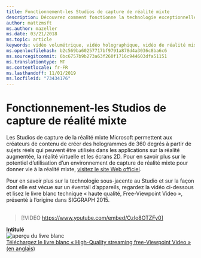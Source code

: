 ```yaml
---
title: Fonctionnement-les Studios de capture de réalité mixte
description: Découvrez comment fonctionne la technologie exceptionnelle sous-jacente à la capture vidéo holographique de 360 degrés de Microsoft.
author: mattzmsft
ms.author: mazeller
ms.date: 03/21/2018
ms.topic: article
keywords: vidéo volumétrique, vidéo holographique, vidéo de réalité mixte, hologramme
ms.openlocfilehash: b2c569ba60257717bf9791a878d4a3036c8ba6c6
ms.sourcegitcommit: 6bc6757b9b273a63f260f1716c944603dfa51151
ms.translationtype: MT
ms.contentlocale: fr-FR
ms.lasthandoff: 11/01/2019
ms.locfileid: "73434176"
---
```

# <a name="how-it-works---mixed-reality-capture-studios"></a>Fonctionnement-les Studios de capture de réalité mixte

Les Studios de capture de la réalité mixte Microsoft permettent aux créateurs de contenu de créer des hologrammes de 360 degrés à partir de sujets réels qui peuvent être utilisés dans les applications sur la réalité augmentée, la réalité virtuelle et les écrans 2D. Pour en savoir plus sur le potentiel d’utilisation d’un environnement de capture de réalité mixte pour donner vie à la réalité mixte, [visitez le site Web officiel](https://www.microsoft.com//mixed-reality/capture-studios).

Pour en savoir plus sur la technologie sous-jacente au Studio et sur la façon dont elle est vécue sur un éventail d’appareils, regardez la vidéo ci-dessous et lisez le livre blanc technique « haute qualité, Free-Viewpoint Video », présenté à l’origine dans SIGGRAPH 2015.
<br>
<br>
>[!VIDEO https://www.youtube.com/embed/OzIo8OTZFy0]


**Intitulé**<br>
![aperçu du livre blanc](images/siggraph-whitepaper-thumb-200px.png)<br>
[Téléchargez le livre blanc « High-Quality streaming free-Viewpoint Video » (en anglais)](images/high-quality-streamable-free-viewpoint-video.pdf)
